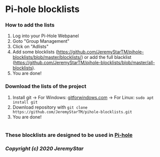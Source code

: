 # **Pi-hole blocklists**

### **How to add the lists**
1. Log into your Pi-Hole Webpanel
2. Goto "Group Management"
3. Click on "Adlists"
4. Add some blocklists (https://github.com/JeremyStarTM/pihole-blocklists/blob/master/blocklists/) or add the full blacklist (https://github.com/JeremyStarTM/pihole-blocklists/blob/master/all-blocklists).
5. You are done!

### **Download the lists of the project**
1. Install git
-> For Windows:  [gitforwindows.com](https://gitforwindows.com)
-> For Linux:    `sudo apt install git`
2. Download repository with `git clone https://github.com/JeremyStarTM/pihole-blocklists.git`
3. You are done!
# 
# 
# 
### These blocklists are designed to be used in [**Pi-hole**](https://pi-hole.net)
### *Copyright (c) 2020 JeremyStar*
